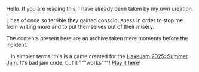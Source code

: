 Hello. If you are reading this, I have already been taken by my own creation. 

Lines of code so terrible they gained consciousness in order to stop me from writing more and to put themselves out of their misery.

The contents present here are an archive taken mere moments before the incident.

...In simpler terms, this is a game created for the [HaxeJam 2025: Summer Jam](https://itch.io/jam/haxejam-2025-summer-jam). It's bad jam code, but it """works"""! [Play it here!]([#](https://acrazytown.itch.io/rooted-in-love))
